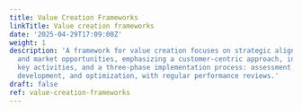 ```yaml
---
title: Value Creation Frameworks
linkTitle: Value creation frameworks
date: '2025-04-29T17:09:00Z'
weight: 1
description: 'A framework for value creation focuses on strategic alignment of resources
  and market opportunities, emphasizing a customer-centric approach, integration of
  key activities, and a three-phase implementation process: assessment and planning,
  development, and optimization, with regular performance reviews.'
draft: false
ref: value-creation-frameworks
---
```


